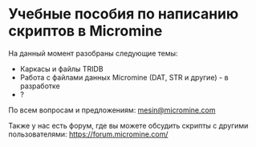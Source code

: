 # Учебные пособия по написанию скриптов в Micromine

На данный момент разобраны следующие темы:
*   Каркасы и файлы TRIDB
*   Работа с файлами данных Micromine (DAT, STR и другие) - в разработке
*   ?

По всем вопросам и предложениям:
mesin@micromine.com

Также у нас есть форум, где вы можете обсудить скрипты с другими пользователями:
https://forum.micromine.com/

